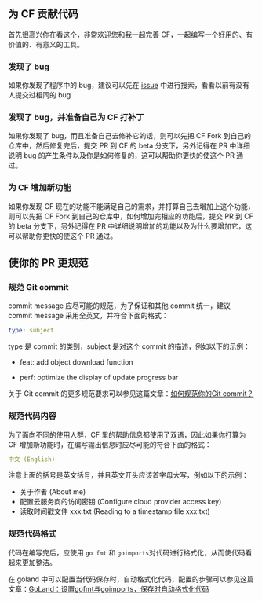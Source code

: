 ## 为 CF 贡献代码

首先很高兴你在看这个，非常欢迎您和我一起完善 CF，一起编写一个好用的、有价值的、有意义的工具。

### 发现了 bug

如果你发现了程序中的 bug，建议可以先在 [issue](https://github.com/teamssix/cf/issues) 中进行搜索，看看以前有没有人提交过相同的 bug

### 发现了 bug，并准备自己为 CF 打补丁

如果你发现了 bug，而且准备自己去修补它的话，则可以先把 CF Fork 到自己的仓库中，然后修复完后，提交 PR 到 CF 的 beta 分支下，另外记得在 PR 中详细说明 bug 的产生条件以及你是如何修复的，这可以帮助你更快的使这个 PR 通过。

### 为 CF 增加新功能

如果你发现 CF 现在的功能不能满足自己的需求，并打算自己去增加上这个功能，则可以先把 CF Fork 到自己的仓库中，如何增加完相应的功能后，提交 PR 到 CF 的 beta 分支下，另外记得在 PR 中详细说明增加的功能以及为什么要增加它，这可以帮助你更快的使这个 PR 通过。

## 使你的 PR 更规范

### 规范 Git commit

commit message 应尽可能的规范，为了保证和其他 commit 统一，建议 commit message 采用全英文，并符合下面的格式：

```yaml
type: subject
```

type 是 commit 的类别，subject 是对这个 commit 的描述，例如以下的示例：

* feat: add object download function

* perf: optimize the display of update progress bar

关于 Git commit 的更多规范要求可以参见这篇文章：[如何规范你的Git commit？](https://zhuanlan.zhihu.com/p/182553920)

### 规范代码内容

为了面向不同的使用人群，CF 里的帮助信息都使用了双语，因此如果你打算为 CF 增加新功能时，在编写输出信息时应尽可能的符合下面的格式：

```yaml
中文 (English)
```

注意上面的括号是英文括号，并且英文开头应该首字母大写，例如以下的示例：

* 关于作者 (About me)
* 配置云服务商的访问密钥 (Configure cloud provider access key)
* 读取时间戳文件 xxx.txt (Reading to a timestamp file xxx.txt)

### 规范代码格式

代码在编写完后，应使用 `go fmt` 和 `goimports`对代码进行格式化，从而使代码看起来更加整洁。

在 goland 中可以配置当代码保存时，自动格式化代码，配置的步骤可以参见这篇文章：[GoLand：设置gofmt与goimports，保存时自动格式化代码](https://blog.csdn.net/qq_32907195/article/details/116755338)